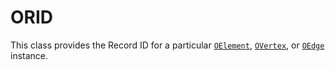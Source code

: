 
# ORID

This class provides the Record ID for a particular [`OElement`](OElement.md), [`OVertex`](OVertex.md), or [`OEdge`](OEdge.md) instance.
